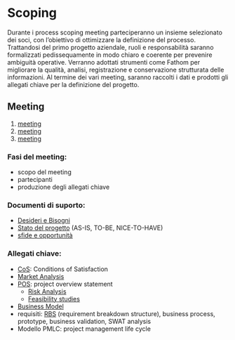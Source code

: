 # Scoping

Durante i process scoping meeting parteciperanno un insieme selezionato dei soci, con
l’obiettivo di ottimizzare la definizione del processo.
Trattandosi del primo progetto aziendale, ruoli e responsabilità saranno formalizzati
pedissequamente in modo chiaro e coerente per prevenire ambiguità operative.
Verranno adottati strumenti come Fathom per migliorare la qualità, analisi, registrazione e
conservazione strutturata delle informazioni.
Al termine dei vari meeting, saranno raccolti i dati e prodotti gli allegati chiave per la
definizione del progetto.

## Meeting

1. [meeting](scoping/1-meeting.md)
2. [meeting](scoping/2-meeting.md)
3. [meeting](scoping/3-meeting.md)

### Fasi del meeting:

- scopo del meeting
- partecipanti
- produzione degli allegati chiave

### Documenti di suporto:

- [Desideri e Bisogni](scoping/1-meeting.md)
- [Stato del progetto](scoping/1-meeting.md) (AS-IS, TO-BE, NICE-TO-HAVE)
- [sfide e opportunità](scoping/1-meeting.md)

### Allegati chiave:

- [CoS](scoping/1-meeting.md): Conditions of Satisfaction
- [Market Analysis](scoping/Market-Analysis.md)
- [POS](scoping/POS.md): project overview statement
    - [Risk Analysis](scoping/Risk-Analysis.md)
    - [Feasibility studies](scoping/Feasibility-studies.md)
- [Business Model](scoping/2-meeting.md)
- requisiti: [RBS](scoping/RBS.md) (requirement breakdown structure), business process, prototype, business validation,
  SWAT analysis
- Modello PMLC: project management life cycle

